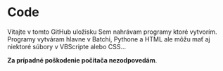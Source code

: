 # Code
Vitajte v tomto GitHub uložisku
Sem nahrávam programy ktoré vytvorím. Programy vytváram hlavne v Batchi, Pythone a HTML ale môžu mať aj niektoré súbory v VBScripte alebo CSS...  


**Za prípadné poškodenie počítača nezodpovedám**.
